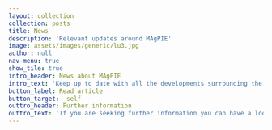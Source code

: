 ```yaml
---
layout: collection
collection: posts
title: News
description: 'Relevant updates around MAgPIE'
image: assets/images/generic/lu3.jpg
author: null
nav-menu: true
show_tile: true
intro_header: News about MAgPIE
intro_text: 'Keep up to date with all the developments surrounding the MAgPIE model'
button_label: Read article 
button_target: _self
outtro_header: Further information
outtro_text: 'If you are seeking further information you can have a look at our news page where you can find recent updates of the MAgPIE universe including announcements of upcoming events.'
---
```


